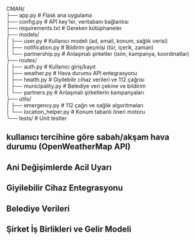 CMAN/  
├── app.py                  # Flask ana uygulama  
├── config.py               # API key'ler, veritabanı bağlantısı  
├── requirements.txt        # Gereken kütüphaneler  
├── models/  
│   ├── user.py             # Kullanıcı modeli (ad, email, konum, sağlık verisi)  
│   ├── notification.py    # Bildirim geçmişi (tür, içerik, zaman)  
│   └── partnership.py     # Anlaşmalı şirketler (isim, kampanya, koordinatlar)  
├── routes/  
│   ├── auth.py             # Kullanıcı giriş/kayıt  
│   ├── weather.py          # Hava durumu API entegrasyonu  
│   ├── health.py           # Giyilebilir cihaz verileri ve 112 çağrısı  
│   ├── municipality.py     # Belediye veri çekme ve bildirim  
│   └── partners.py         # Anlaşmalı şirketlerin kampanyaları   
├── utils/  
│   ├── emergency.py        # 112 çağrı ve sağlık algoritmaları  
│   └── location_helper.py  # Konum tabanlı öneri motoru  
└── tests/                  # Unit testler  


## kullanıcı tercihine göre sabah/akşam hava durumu (OpenWeatherMap API)
## Ani Değişimlerde Acil Uyarı
## Giyilebilir Cihaz Entegrasyonu
## Belediye Verileri
## Şirket İş Birlikleri ve Gelir Modeli